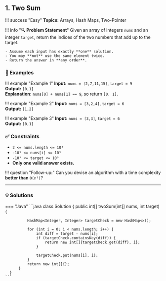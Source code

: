 ## 1. Two Sum 

!!! success "Easy"
    **Topics:** Arrays, Hash Maps, Two-Pointer
  
!!! info "🔍 **Problem Statement**"
    Given an array of integers `nums` and an integer `target`, return the indices of the two numbers that add up to the target.

    - Assume each input has exactly **one** solution.
    - You may **not** use the same element twice.
    - Return the answer in **any order**.

### 📌 Examples

!!! example "Example 1"
    **Input:**  `nums = [2,7,11,15]`, `target = 9`  
    **Output:** `[0,1]`  
    **Explanation:** `nums[0] + nums[1] == 9`, so return `[0, 1]`.

!!! example "Example 2"
    **Input:**  `nums = [3,2,4]`, `target = 6`  
    **Output:** `[1,2]`

!!! example "Example 3"
    **Input:**   `nums = [3,3]`, `target = 6`  
    **Output:** `[0,1]`

### ✅ Constraints
- `2 <= nums.length <= 10⁴`
- `-10⁹ <= nums[i] <= 10⁹`
- `-10⁹ <= target <= 10⁹`
- **Only one valid answer exists.**

!!! question "Follow-up:"
    Can you devise an algorithm with a time complexity **better than** `O(n²)`?

---


### 💡 Solutions

=== "Java"
    ```java
      class Solution {
          public int[] twoSum(int[] nums, int target) {

              HashMap<Integer, Integer> targetCheck = new HashMap<>();
              
              for (int i = 0; i < nums.length; i++) {
                  int diff = target - nums[i];
                  if (targetCheck.containsKey(diff)) {
                      return new int[]{targetCheck.get(diff), i}; 
                  }

                  targetCheck.put(nums[i], i);
              }
              return new int[]{}; 
          }
      }
    ```

<!-- === "Python"
    ```python

    ``` -->

